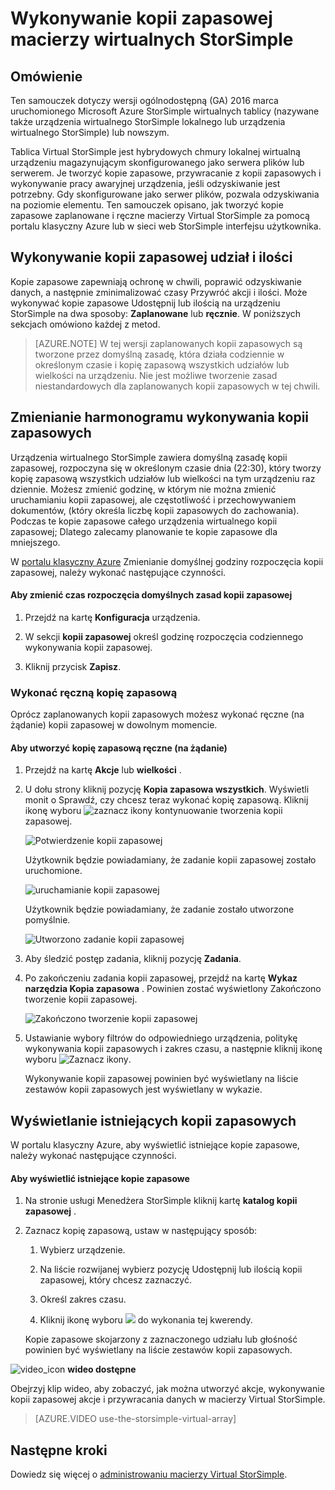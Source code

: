 <properties 
   pageTitle="Samouczek kopii zapasowej tablicy Virtual StorSimple | Microsoft Azure"
   description="Opisano, jak utworzyć kopię zapasową udział StorSimple wirtualnych tablicy i ilości."
   services="storsimple"
   documentationCenter="NA"
   authors="alkohli"
   manager="carmonm"
   editor="" />
<tags 
   ms.service="storsimple"
   ms.devlang="NA"
   ms.topic="article"
   ms.tgt_pltfrm="NA"
   ms.workload="TBD"
   ms.date="06/07/2016"
   ms.author="alkohli" />

# <a name="back-up-your-storsimple-virtual-array"></a>Wykonywanie kopii zapasowej macierzy wirtualnych StorSimple

## <a name="overview"></a>Omówienie 

Ten samouczek dotyczy wersji ogólnodostępną (GA) 2016 marca uruchomionego Microsoft Azure StorSimple wirtualnych tablicy (nazywane także urządzenia wirtualnego StorSimple lokalnego lub urządzenia wirtualnego StorSimple) lub nowszym.

Tablica Virtual StorSimple jest hybrydowych chmury lokalnej wirtualną urządzeniu magazynującym skonfigurowanego jako serwera plików lub serwerem. Je tworzyć kopie zapasowe, przywracanie z kopii zapasowych i wykonywanie pracy awaryjnej urządzenia, jeśli odzyskiwanie jest potrzebny. Gdy skonfigurowane jako serwer plików, pozwala odzyskiwania na poziomie elementu. Ten samouczek opisano, jak tworzyć kopie zapasowe zaplanowane i ręczne macierzy Virtual StorSimple za pomocą portalu klasyczny Azure lub w sieci web StorSimple interfejsu użytkownika.


## <a name="back-up-shares-and-volumes"></a>Wykonywanie kopii zapasowej udział i ilości

Kopie zapasowe zapewniają ochronę w chwili, poprawić odzyskiwanie danych, a następnie zminimalizować czasy Przywróć akcji i ilości. Może wykonywać kopie zapasowe Udostępnij lub ilością na urządzeniu StorSimple na dwa sposoby: **Zaplanowane** lub **ręcznie**. W poniższych sekcjach omówiono każdej z metod.

> [AZURE.NOTE] W tej wersji zaplanowanych kopii zapasowych są tworzone przez domyślną zasadę, która działa codziennie w określonym czasie i kopię zapasową wszystkich udziałów lub wielkości na urządzeniu. Nie jest możliwe tworzenie zasad niestandardowych dla zaplanowanych kopii zapasowych w tej chwili.

## <a name="change-the-backup-schedule"></a>Zmienianie harmonogramu wykonywania kopii zapasowych

Urządzenia wirtualnego StorSimple zawiera domyślną zasadę kopii zapasowej, rozpoczyna się w określonym czasie dnia (22:30), który tworzy kopię zapasową wszystkich udziałów lub wielkości na tym urządzeniu raz dziennie. Możesz zmienić godzinę, w którym nie można zmienić uruchamianiu kopii zapasowej, ale częstotliwość i przechowywaniem dokumentów, (który określa liczbę kopii zapasowych do zachowania). Podczas te kopie zapasowe całego urządzenia wirtualnego kopii zapasowej; Dlatego zalecamy planowanie te kopie zapasowe dla mniejszego.

W [portalu klasyczny Azure](https://manage.windowsazure.com/) Zmienianie domyślnej godziny rozpoczęcia kopii zapasowej, należy wykonać następujące czynności.

#### <a name="to-change-the-start-time-for-the-default-backup-policy"></a>Aby zmienić czas rozpoczęcia domyślnych zasad kopii zapasowej

1. Przejdź na kartę **Konfiguracja** urządzenia.

2. W sekcji **kopii zapasowej** określ godzinę rozpoczęcia codziennego wykonywania kopii zapasowej.

3. Kliknij przycisk **Zapisz**.

### <a name="take-a-manual-backup"></a>Wykonać ręczną kopię zapasową

Oprócz zaplanowanych kopii zapasowych możesz wykonać ręczne (na żądanie) kopii zapasowej w dowolnym momencie.

#### <a name="to-create-a-manual-on-demand-backup"></a>Aby utworzyć kopię zapasową ręczne (na żądanie)

1. Przejdź na kartę **Akcje** lub **wielkości** .

2. U dołu strony kliknij pozycję **Kopia zapasowa wszystkich**. Wyświetli monit o Sprawdź, czy chcesz teraz wykonać kopię zapasową. Kliknij ikonę wyboru ![zaznacz ikony](./media/storsimple-ova-backup/image3.png) kontynuowanie tworzenia kopii zapasowej.

    ![Potwierdzenie kopii zapasowej](./media/storsimple-ova-backup/image4.png)

    Użytkownik będzie powiadamiany, że zadanie kopii zapasowej zostało uruchomione.

    ![uruchamianie kopii zapasowej](./media/storsimple-ova-backup/image5.png)

    Użytkownik będzie powiadamiany, że zadanie zostało utworzone pomyślnie.

    ![Utworzono zadanie kopii zapasowej](./media/storsimple-ova-backup/image7.png)

3. Aby śledzić postęp zadania, kliknij pozycję **Zadania**.

4. Po zakończeniu zadania kopii zapasowej, przejdź na kartę **Wykaz narzędzia Kopia zapasowa** . Powinien zostać wyświetlony Zakończono tworzenie kopii zapasowej.

    ![Zakończono tworzenie kopii zapasowej](./media/storsimple-ova-backup/image8.png)

5. Ustawianie wybory filtrów do odpowiedniego urządzenia, politykę wykonywania kopii zapasowych i zakres czasu, a następnie kliknij ikonę wyboru ![Zaznacz ikony](./media/storsimple-ova-backup/image3.png).

    Wykonywanie kopii zapasowej powinien być wyświetlany na liście zestawów kopii zapasowych jest wyświetlany w wykazie.

## <a name="view-existing-backups"></a>Wyświetlanie istniejących kopii zapasowych

W portalu klasyczny Azure, aby wyświetlić istniejące kopie zapasowe, należy wykonać następujące czynności.

#### <a name="to-view-existing-backups"></a>Aby wyświetlić istniejące kopie zapasowe

1. Na stronie usługi Menedżera StorSimple kliknij kartę **katalog kopii zapasowej** .

2. Zaznacz kopię zapasową, ustaw w następujący sposób:

    1. Wybierz urządzenie.

    2. Na liście rozwijanej wybierz pozycję Udostępnij lub ilością kopii zapasowej, który chcesz zaznaczyć.

    3. Określ zakres czasu.

    4. Kliknij ikonę wyboru ![](./media/storsimple-ova-backup/image3.png) do wykonania tej kwerendy.

    Kopie zapasowe skojarzony z zaznaczonego udziału lub głośność powinien być wyświetlany na liście zestawów kopii zapasowych.

![video_icon](./media/storsimple-ova-backup/video_icon.png) **wideo dostępne**

Obejrzyj klip wideo, aby zobaczyć, jak można utworzyć akcje, wykonywanie kopii zapasowej akcje i przywracania danych w macierzy Virtual StorSimple.

> [AZURE.VIDEO use-the-storsimple-virtual-array]

## <a name="next-steps"></a>Następne kroki

Dowiedz się więcej o [administrowaniu macierzy Virtual StorSimple](storsimple-ova-web-ui-admin.md).
